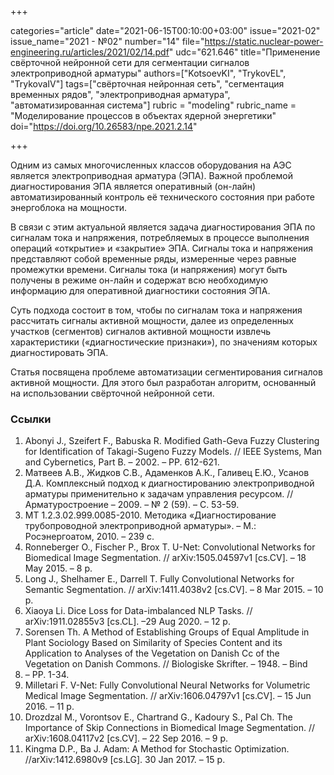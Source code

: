 +++

categories="article"
date="2021-06-15T00:10:00+03:00"
issue="2021-02"
issue_name="2021 - №02"
number="14"
file="https://static.nuclear-power-engineering.ru/articles/2021/02/14.pdf"
udc="621.646"
title="Применение свёрточной нейронной сети для сегментации сигналов электроприводной арматуры"
authors=["KotsoevKI", "TrykovEL", "TrykovaIV"]
tags=["свёрточная нейронная сеть", "сегментация временных рядов", "электроприводная арматура", "автоматизированная система"]
rubric = "modeling"
rubric_name = "Моделирование процессов в объектах ядерной энергетики"
doi="https://doi.org/10.26583/npe.2021.2.14"

+++

Одним из самых многочисленных классов оборудования на АЭС является электроприводная арматура (ЭПА). Важной проблемой диагностирования ЭПА является оперативный (он-лайн) автоматизированный контроль её технического состояния при работе энергоблока на мощности.

В связи с этим актуальной является задача диагностирования ЭПА по сигналам тока и напряжения, потребляемых в процессе выполнения операций «открытие» и «закрытие» ЭПА. Сигналы тока и напряжения представляют собой временные ряды, измеренные через равные промежутки времени. Сигналы тока (и напряжения) могут быть получены в режиме он-лайн и содержат всю необходимую информацию для оперативной диагностики состояния ЭПА.

Суть подхода состоит в том, чтобы по сигналам тока и напряжения рассчитать сигналы активной мощности, далее из определенных участков (сегментов) сигналов активной мощности извлечь характеристики («диагностические признаки»), по значениям которых диагностировать ЭПА.

Статья посвящена проблеме автоматизации сегментирования сигналов активной мощности. Для этого был разработан алгоритм, основанный на использовании свёрточной нейронной сети.

### Ссылки

1. Abonyi J., Szeifert F., Babuska R. Modified Gath-Geva Fuzzy Clustering for Identification of Takagi-Sugeno Fuzzy Models. // IEEE Systems, Man and Cybernetics, Part B. – 2002. – PP. 612-621.
2. Матвеев А.В., Жидков С.В., Адаменков А.К., Галивец Е.Ю., Усанов Д.А. Комплексный подход к диагностированию электроприводной арматуры применительно к задачам управления ресурсом. // Арматуростроение – 2009. – № 2 (59). – С. 53-59.
3. МТ 1.2.3.02.999.0085-2010. Методика «Диагностирование трубопроводной электроприводной арматуры». – М.: Росэнергоатом, 2010. – 239 с.
4. Ronneberger O., Fischer P., Brox T. U-Net: Convolutional Networks for Biomedical Image Segmentation. // arXiv:1505.04597v1 [cs.CV]. – 18 May 2015. – 8 p.
5. Long J., Shelhamer E., Darrell T. Fully Convolutional Networks for Semantic Segmentation. // arXiv:1411.4038v2 [cs.CV]. – 8 Mar 2015. – 10 p.
6. Xiaoya Li. Dice Loss for Data-imbalanced NLP Tasks. // arXiv:1911.02855v3 [cs.CL]. –29 Aug 2020. – 12 p.
7. Sorensen Th. A Method of Establishing Groups of Equal Amplitude in Plant Sociology Based on Similarity of Species Content and its Application to Analyses of the Vegetation on Danish Cc of the Vegetation on Danish Commons. // Biologiske Skrifter. – 1948. – Bind
5. – PP. 1-34.
8. Milletari F. V-Net: Fully Convolutional Neural Networks for Volumetric Medical Image Segmentation. // arXiv:1606.04797v1 [cs.CV]. – 15 Jun 2016. – 11 p.
9. Drozdzal M., Vorontsov E., Chartrand G., Kadoury S., Pal Ch. The Importance of Skip Connections in Biomedical Image Segmentation. // arXiv:1608.04117v2 [cs.CV]. – 22 Sep 2016. – 9 p.
10. Kingma D.P., Ba J. Adam: A Method for Stochastic Optimization. //arXiv:1412.6980v9 [cs.LG]. 30 Jan 2017. – 15 p.